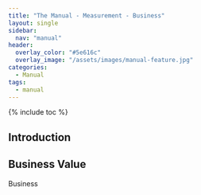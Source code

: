 ```yaml
---
title: "The Manual - Measurement - Business"
layout: single
sidebar:
  nav: "manual"
header:
  overlay_color: "#5e616c"
  overlay_image: "/assets/images/manual-feature.jpg"
categories:
  - Manual
tags:
  - manual
---
```


{% include toc %}

## Introduction

## Business Value

Business 
<div>
  <canvas id="myChart"></canvas>
</div>


## 




<script src="https://cdn.jsdelivr.net/npm/chart.js"></script>

<script>

  const DATA_COUNT = 26;
  const labels = [];
  const datapoints = [];
  var next = 2;
  var previous = 1;
  for (let i = 0; i < DATA_COUNT; ++i) {
    labels.push(i.toString()); 
    var graph = previous + next;
    datapoints.push(graph);
    previous = next;
    next = graph;
  }

  for (let i = 0; i < DATA_COUNT; ++i) {
    labels.push((i+DATA_COUNT).toString()); 
    datapoints.push(datapoints[i+DATA_COUNT-1] + datapoints[DATA_COUNT-i-1]);
  }

  const data = {
    labels: labels,
    datasets: [
      {
        label: 'Business Value',
        data: datapoints,
        borderColor: 'rgb(255, 99, 132)',
        fill: false,
        cubicInterpolationMode: 'monotone',
        tension: 0.4
      }
    ]
  };   

  const config = {
    type: 'line',
    data: data,
    options: {
      responsive: true,
      plugins: {
        title: {
          display: true,
          text: 'Business Value Released Over Time'
        },
      },
      interaction: {
        intersect: false,
      },
      scales: {
        x: {
          display: true,
          title: {
            display: true,
            text: 'Time'
          }
        },
        y: {
          display: false,
          title: {
            display: true,
            text: 'Value'
          }
        }
      }
    },
  };

  var myChart = new Chart(
      document.getElementById('myChart'),
      config
    );

</script>


